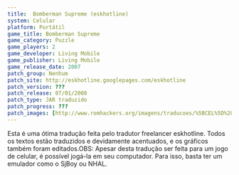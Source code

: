 ```yaml
---
title:  Bomberman Supreme (eskhotline)
system: Celular
platform: Portátil
game_title: Bomberman Supreme
game_category: Puzzle
game_players: 2
game_developer: Living Mobile
game_publisher: Living Mobile
game_release_date: 2007
patch_group: Nenhum
patch_site: http://eskhotline.googlepages.com/eskhotline
patch_version: ???
patch_release: 07/01/2008
patch_type: JAR traduzido
patch_progress: ???
patch_images: [http://www.romhackers.org/imagens/traducoes/%5BCEL%5D%20Bomberman%20Supreme%20-%20eskhotline%20-%201.png,http://www.romhackers.org/imagens/traducoes/%5BCEL%5D%20Bomberman%20Supreme%20-%20eskhotline%20-%202.png,http://www.romhackers.org/imagens/traducoes/%5BCEL%5D%20Bomberman%20Supreme%20-%20eskhotline%20-%203.png]
---
```

Esta é uma ótima tradução feita pelo tradutor freelancer eskhotline. Todos os textos estão traduzidos e devidamente acentuados, e os gráficos também foram editados.OBS: Apesar desta tradução ser feita para um jogo de celular, é possível jogá-la em seu computador. Para isso, basta ter um emulador como o SjBoy ou NHAL.
